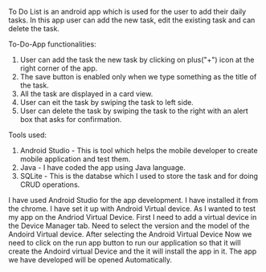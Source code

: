 To Do List is an android app which is used for the user to add their daily tasks. In this app user can add the new task, edit the existing task and can delete the task.

To-Do-App functionalities:
1) User can add the task the new task by clicking on plus("+") icon at the right corner of the app.
2) The save button is enabled only when we type something as the title of the task.
3) All the task are displayed in a card view.
4) User can eit the task by swiping the task to left side.
5) User can delete the task by swiping the task to the right with an alert box that asks for confirmation.

Tools used:
1) Android Studio - This is tool which helps the mobile developer to create mobile application and test them.
2) Java - I have coded the app using Java language.
3) SQLite - This is the databse which I used to store the task and for doing CRUD operations.

I have used Android Studio for the app development. I have installed it from the chrome. I have set it up with Android Virtual device.
As I wanted to test my app on the Andriod Virtual Device. First I need to add a virtual device in the Device Manager tab. Need to select the version and the model of the Andoird Virtual device.
After selecting the Android Virtual Device Now we need to click on the run app button to run our application so that it will create the Andoird virtual Device and the it will install the app in it.
The app we have developed will be opened Automatically.
   

